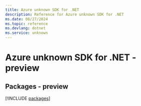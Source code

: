```yaml
---
title: Azure unknown SDK for .NET
description: Reference for Azure unknown SDK for .NET
ms.date: 08/27/2024
ms.topic: reference
ms.devlang: dotnet
ms.service: unknown
---
```

# Azure unknown SDK for .NET - preview
## Packages - preview
[!INCLUDE [packages](unknown-index.md)]